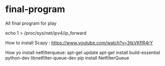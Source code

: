 # final-program
All final program for play

echo 1 > /proc/sys/net/ipv4/ip_forward

How to install Scapy :  https://www.youtube.com/watch?v=3tkVKflR4rY

How yo install netfilterqueue:
    apt-get update
    apt-get install build-essential python-dev libnetfilter-queue-dev
    pip install NetfilterQueue
